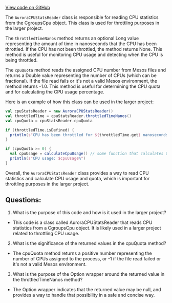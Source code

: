 [View code on GitHub](https://github.com/misbahsy/the-algorithm/ann/src/main/scala/com/twitter/ann/service/query_server/common/throttling/AuroraCPUStatsReader.scala)

The `AuroraCPUStatsReader` class is responsible for reading CPU statistics from the CgroupsCpu object. This class is used for throttling purposes in the larger project. 

The `throttledTimeNanos` method returns an optional Long value representing the amount of time in nanoseconds that the CPU has been throttled. If the CPU has not been throttled, the method returns None. This method is useful for monitoring CPU usage and detecting when the CPU is being throttled.

The `cpuQuota` method reads the assigned CPU number from Mesos files and returns a Double value representing the number of CPUs (which can be fractional). If the file read fails or it's not a valid Mesos environment, the method returns -1.0. This method is useful for determining the CPU quota and for calculating the CPU usage percentage.

Here is an example of how this class can be used in the larger project:

```scala
val cpuStatsReader = new AuroraCPUStatsReader()
val throttledTime = cpuStatsReader.throttledTimeNanos()
val cpuQuota = cpuStatsReader.cpuQuota

if (throttledTime.isDefined) {
  println(s"CPU has been throttled for ${throttledTime.get} nanoseconds")
}

if (cpuQuota >= 0) {
  val cpuUsage = calculateCpuUsage() // some function that calculates CPU usage percentage
  println(s"CPU usage: $cpuUsage%")
}
``` 

Overall, the `AuroraCPUStatsReader` class provides a way to read CPU statistics and calculate CPU usage and quota, which is important for throttling purposes in the larger project.
## Questions: 
 1. What is the purpose of this code and how is it used in the larger project?
- This code is a class called AuroraCPUStatsReader that reads CPU statistics from a CgroupsCpu object. It is likely used in a larger project related to throttling CPU usage.
2. What is the significance of the returned values in the cpuQuota method?
- The cpuQuota method returns a positive number representing the number of CPUs assigned to the process, or -1 if the file read failed or it's not a valid Mesos environment.
3. What is the purpose of the Option wrapper around the returned value in the throttledTimeNanos method?
- The Option wrapper indicates that the returned value may be null, and provides a way to handle that possibility in a safe and concise way.